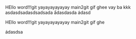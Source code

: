 HEllo word!!!git yayayayayayay main2git gif ghee vay ba kkk
asdasdsadasdsadsada
ấdasdasda
ádasd

HEllo word!!!git yayayayayayay main2git gif ghe

ádasdsa